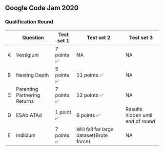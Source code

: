 ## Google Code Jam 2020

### Qualification Round

|     | Question                     | Test set 1        | Test set 2   | Test set 3 |
| --- | ---------------------------- | ----------------- | ------------- | ----------- |
| A   | Vestigium                    |  7 points ✅        |  NA            |   NA          | 
| B   | Nesting Depth                |  5 points ✅        | 11 points ✅            |   NA          |
| C   | Parenting Partnering Returns |  7 points ✅        | 12 points ✅            |   NA          |
| D   | ESAb ATAd                    |  1 point  ✅        | 9 points  ✅           | Results hidden until end of round            |
| E   | Indicium                     |  7 points ✅        | Will fail for large dataset(Brute force)     |    NA         |

